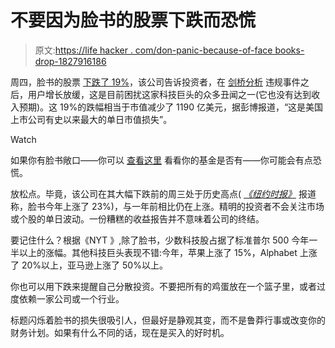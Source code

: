 # 不要因为脸书的股票下跌而恐慌

> 原文:[https://life hacker . com/don-panic-because-of-face books-drop-1827916186](https://lifehacker.com/dont-panic-because-of-facebooks-drop-1827916186)

周四，脸书的股票 [下跌了 19%](https://www.cnbc.com/2018/07/26/facebook-on-pace-for-biggest-one-day-loss-in-value-for-any-company-sin.html)，该公司告诉投资者，在 [剑桥分析](https://gizmodo.com/inside-cambridge-analytica-few-knew-how-soon-the-end-w-1825863109) 违规事件之后，用户增长放缓，这是目前困扰这家科技巨头的众多丑闻之一(它也没有达到收入预期)。这 19%的跌幅相当于市值减少了 1190 亿美元，据彭博报道，“这是美国上市公司有史以来最大的单日市值损失”。

Watch

如果你有脸书敞口——你可以 [查看这里](http://etfdb.com/stock/FB/) 看看你的基金是否有——你可能会有点恐慌。

放松点。毕竟，该公司在其大幅下跌前的周三处于历史高点( [*《纽约时报》*](https://www.nytimes.com/2018/07/26/business/facebook-stock-earnings-call.html) 报道称，脸书今年上涨了 23%)，与一年前相比仍在上涨。精明的投资者不会关注市场或个股的单日波动。一份糟糕的收益报告并不意味着公司的终结。

要记住什么？根据《NYT 》,除了脸书，少数科技股占据了标准普尔 500 今年一半以上的涨幅。其他科技巨头表现不错:今年，苹果上涨了 15%，Alphabet 上涨了 20%以上，亚马逊上涨了 50%以上。

你也可以用下跌来提醒自己分散投资。不要把所有的鸡蛋放在一个篮子里，或者过度依赖一家公司或一个行业。

标题闪烁着脸书的损失很吸引人，但最好是静观其变，而不是鲁莽行事或改变你的财务计划。如果有什么不同的话，现在是买入的好时机。